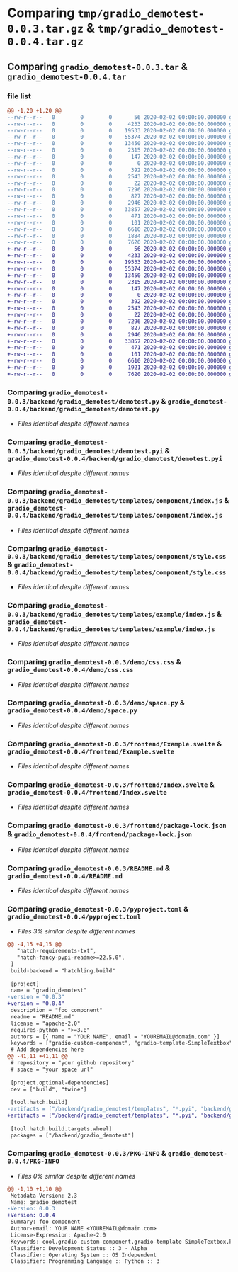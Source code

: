 # Comparing `tmp/gradio_demotest-0.0.3.tar.gz` & `tmp/gradio_demotest-0.0.4.tar.gz`

## Comparing `gradio_demotest-0.0.3.tar` & `gradio_demotest-0.0.4.tar`

### file list

```diff
@@ -1,20 +1,20 @@
--rw-r--r--   0        0        0       56 2020-02-02 00:00:00.000000 gradio_demotest-0.0.3/backend/gradio_demotest/__init__.py
--rw-r--r--   0        0        0     4233 2020-02-02 00:00:00.000000 gradio_demotest-0.0.3/backend/gradio_demotest/demotest.py
--rw-r--r--   0        0        0    19533 2020-02-02 00:00:00.000000 gradio_demotest-0.0.3/backend/gradio_demotest/demotest.pyi
--rw-r--r--   0        0        0    55374 2020-02-02 00:00:00.000000 gradio_demotest-0.0.3/backend/gradio_demotest/templates/component/index.js
--rw-r--r--   0        0        0    13450 2020-02-02 00:00:00.000000 gradio_demotest-0.0.3/backend/gradio_demotest/templates/component/style.css
--rw-r--r--   0        0        0     2315 2020-02-02 00:00:00.000000 gradio_demotest-0.0.3/backend/gradio_demotest/templates/example/index.js
--rw-r--r--   0        0        0      147 2020-02-02 00:00:00.000000 gradio_demotest-0.0.3/backend/gradio_demotest/templates/example/style.css
--rw-r--r--   0        0        0        0 2020-02-02 00:00:00.000000 gradio_demotest-0.0.3/demo/__init__.py
--rw-r--r--   0        0        0      392 2020-02-02 00:00:00.000000 gradio_demotest-0.0.3/demo/app.py
--rw-r--r--   0        0        0     2543 2020-02-02 00:00:00.000000 gradio_demotest-0.0.3/demo/css.css
--rw-r--r--   0        0        0       22 2020-02-02 00:00:00.000000 gradio_demotest-0.0.3/demo/requirements.txt
--rw-r--r--   0        0        0     7296 2020-02-02 00:00:00.000000 gradio_demotest-0.0.3/demo/space.py
--rw-r--r--   0        0        0      827 2020-02-02 00:00:00.000000 gradio_demotest-0.0.3/frontend/Example.svelte
--rw-r--r--   0        0        0     2946 2020-02-02 00:00:00.000000 gradio_demotest-0.0.3/frontend/Index.svelte
--rw-r--r--   0        0        0    33857 2020-02-02 00:00:00.000000 gradio_demotest-0.0.3/frontend/package-lock.json
--rw-r--r--   0        0        0      471 2020-02-02 00:00:00.000000 gradio_demotest-0.0.3/frontend/package.json
--rw-r--r--   0        0        0      101 2020-02-02 00:00:00.000000 gradio_demotest-0.0.3/.gitignore
--rw-r--r--   0        0        0     6610 2020-02-02 00:00:00.000000 gradio_demotest-0.0.3/README.md
--rw-r--r--   0        0        0     1884 2020-02-02 00:00:00.000000 gradio_demotest-0.0.3/pyproject.toml
--rw-r--r--   0        0        0     7620 2020-02-02 00:00:00.000000 gradio_demotest-0.0.3/PKG-INFO
+-rw-r--r--   0        0        0       56 2020-02-02 00:00:00.000000 gradio_demotest-0.0.4/backend/gradio_demotest/__init__.py
+-rw-r--r--   0        0        0     4233 2020-02-02 00:00:00.000000 gradio_demotest-0.0.4/backend/gradio_demotest/demotest.py
+-rw-r--r--   0        0        0    19533 2020-02-02 00:00:00.000000 gradio_demotest-0.0.4/backend/gradio_demotest/demotest.pyi
+-rw-r--r--   0        0        0    55374 2020-02-02 00:00:00.000000 gradio_demotest-0.0.4/backend/gradio_demotest/templates/component/index.js
+-rw-r--r--   0        0        0    13450 2020-02-02 00:00:00.000000 gradio_demotest-0.0.4/backend/gradio_demotest/templates/component/style.css
+-rw-r--r--   0        0        0     2315 2020-02-02 00:00:00.000000 gradio_demotest-0.0.4/backend/gradio_demotest/templates/example/index.js
+-rw-r--r--   0        0        0      147 2020-02-02 00:00:00.000000 gradio_demotest-0.0.4/backend/gradio_demotest/templates/example/style.css
+-rw-r--r--   0        0        0        0 2020-02-02 00:00:00.000000 gradio_demotest-0.0.4/demo/__init__.py
+-rw-r--r--   0        0        0      392 2020-02-02 00:00:00.000000 gradio_demotest-0.0.4/demo/app.py
+-rw-r--r--   0        0        0     2543 2020-02-02 00:00:00.000000 gradio_demotest-0.0.4/demo/css.css
+-rw-r--r--   0        0        0       22 2020-02-02 00:00:00.000000 gradio_demotest-0.0.4/demo/requirements.txt
+-rw-r--r--   0        0        0     7296 2020-02-02 00:00:00.000000 gradio_demotest-0.0.4/demo/space.py
+-rw-r--r--   0        0        0      827 2020-02-02 00:00:00.000000 gradio_demotest-0.0.4/frontend/Example.svelte
+-rw-r--r--   0        0        0     2946 2020-02-02 00:00:00.000000 gradio_demotest-0.0.4/frontend/Index.svelte
+-rw-r--r--   0        0        0    33857 2020-02-02 00:00:00.000000 gradio_demotest-0.0.4/frontend/package-lock.json
+-rw-r--r--   0        0        0      471 2020-02-02 00:00:00.000000 gradio_demotest-0.0.4/frontend/package.json
+-rw-r--r--   0        0        0      101 2020-02-02 00:00:00.000000 gradio_demotest-0.0.4/.gitignore
+-rw-r--r--   0        0        0     6610 2020-02-02 00:00:00.000000 gradio_demotest-0.0.4/README.md
+-rw-r--r--   0        0        0     1921 2020-02-02 00:00:00.000000 gradio_demotest-0.0.4/pyproject.toml
+-rw-r--r--   0        0        0     7620 2020-02-02 00:00:00.000000 gradio_demotest-0.0.4/PKG-INFO
```

### Comparing `gradio_demotest-0.0.3/backend/gradio_demotest/demotest.py` & `gradio_demotest-0.0.4/backend/gradio_demotest/demotest.py`

 * *Files identical despite different names*

### Comparing `gradio_demotest-0.0.3/backend/gradio_demotest/demotest.pyi` & `gradio_demotest-0.0.4/backend/gradio_demotest/demotest.pyi`

 * *Files identical despite different names*

### Comparing `gradio_demotest-0.0.3/backend/gradio_demotest/templates/component/index.js` & `gradio_demotest-0.0.4/backend/gradio_demotest/templates/component/index.js`

 * *Files identical despite different names*

### Comparing `gradio_demotest-0.0.3/backend/gradio_demotest/templates/component/style.css` & `gradio_demotest-0.0.4/backend/gradio_demotest/templates/component/style.css`

 * *Files identical despite different names*

### Comparing `gradio_demotest-0.0.3/backend/gradio_demotest/templates/example/index.js` & `gradio_demotest-0.0.4/backend/gradio_demotest/templates/example/index.js`

 * *Files identical despite different names*

### Comparing `gradio_demotest-0.0.3/demo/css.css` & `gradio_demotest-0.0.4/demo/css.css`

 * *Files identical despite different names*

### Comparing `gradio_demotest-0.0.3/demo/space.py` & `gradio_demotest-0.0.4/demo/space.py`

 * *Files identical despite different names*

### Comparing `gradio_demotest-0.0.3/frontend/Example.svelte` & `gradio_demotest-0.0.4/frontend/Example.svelte`

 * *Files identical despite different names*

### Comparing `gradio_demotest-0.0.3/frontend/Index.svelte` & `gradio_demotest-0.0.4/frontend/Index.svelte`

 * *Files identical despite different names*

### Comparing `gradio_demotest-0.0.3/frontend/package-lock.json` & `gradio_demotest-0.0.4/frontend/package-lock.json`

 * *Files identical despite different names*

### Comparing `gradio_demotest-0.0.3/README.md` & `gradio_demotest-0.0.4/README.md`

 * *Files identical despite different names*

### Comparing `gradio_demotest-0.0.3/pyproject.toml` & `gradio_demotest-0.0.4/pyproject.toml`

 * *Files 3% similar despite different names*

```diff
@@ -4,15 +4,15 @@
   "hatch-requirements-txt",
   "hatch-fancy-pypi-readme>=22.5.0",
 ]
 build-backend = "hatchling.build"
 
 [project]
 name = "gradio_demotest"
-version = "0.0.3"
+version = "0.0.4"
 description = "foo component"
 readme = "README.md"
 license = "apache-2.0"
 requires-python = ">=3.8"
 authors = [{ name = "YOUR NAME", email = "YOUREMAIL@domain.com" }]
 keywords = ["gradio-custom-component", "gradio-template-SimpleTextbox", "key", "word", "nyc", "cool", "test"]
 # Add dependencies here
@@ -41,11 +41,11 @@
 # repository = "your github repository"
 # space = "your space url"
 
 [project.optional-dependencies]
 dev = ["build", "twine"]
 
 [tool.hatch.build]
-artifacts = ["/backend/gradio_demotest/templates", "*.pyi", "backend/gradio_demotest/templates", "backend/gradio_demotest/templates", "backend/gradio_demotest/templates", "backend/gradio_demotest/templates"]
+artifacts = ["/backend/gradio_demotest/templates", "*.pyi", "backend/gradio_demotest/templates", "backend/gradio_demotest/templates", "backend/gradio_demotest/templates", "backend/gradio_demotest/templates", "backend/gradio_demotest/templates"]
 
 [tool.hatch.build.targets.wheel]
 packages = ["/backend/gradio_demotest"]
```

### Comparing `gradio_demotest-0.0.3/PKG-INFO` & `gradio_demotest-0.0.4/PKG-INFO`

 * *Files 0% similar despite different names*

```diff
@@ -1,10 +1,10 @@
 Metadata-Version: 2.3
 Name: gradio_demotest
-Version: 0.0.3
+Version: 0.0.4
 Summary: foo component
 Author-email: YOUR NAME <YOUREMAIL@domain.com>
 License-Expression: Apache-2.0
 Keywords: cool,gradio-custom-component,gradio-template-SimpleTextbox,key,nyc,test,word
 Classifier: Development Status :: 3 - Alpha
 Classifier: Operating System :: OS Independent
 Classifier: Programming Language :: Python :: 3
```

